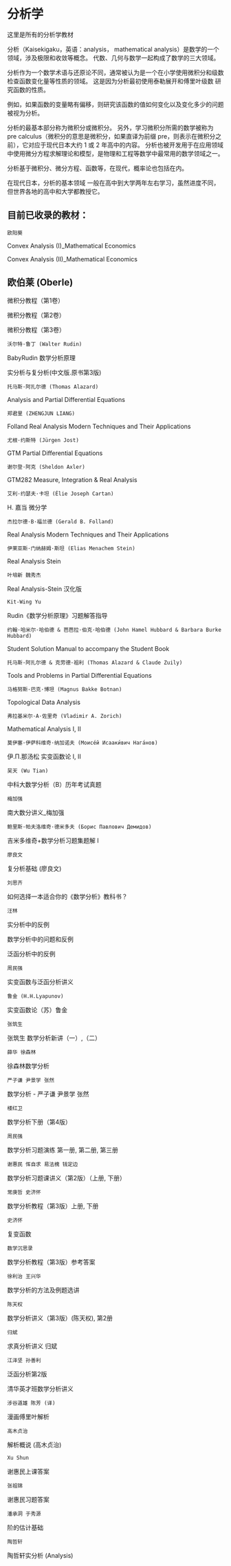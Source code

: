 # 分析学

这里是所有的分析学教材

分析（Kaisekigaku，英语：analysis， mathematical analysis）是数学的一个领域，涉及极限和收敛等概念。 代数、几何与数学一起构成了数学的三大领域。

分析作为一个数学术语与还原论不同，通常被认为是一个在小学使用微积分和级数检查函数变化量等性质的领域。 这是因为分析最初使用泰勒展开和傅里叶级数 研究函数的性质。

例如，如果函数的变量略有偏移，则研究该函数的值如何变化以及变化多少的问题被视为分析。

分析的最基本部分称为微积分或微积分。 另外，学习微积分所需的数学被称为 pre calculus（微积分的意思是微积分，如果直译为前缀 pre，则表示在微积分之前），它对应于现代日本大约 1 或 2 年高中的内容。 分析也被开发用于在应用领域中使用微分方程求解理论和模型，是物理和工程等数学中最常用的数学领域之一。

分析基于微积分、微分方程、函数等，在现代，概率论也包括在内。

在现代日本，分析的基本领域 一般在高中到大学两年左右学习，虽然进度不同，但世界各地的高中和大学都教授它。

目前已收录的教材：
-
`欧阳葵`

 Convex Analysis (I)_Mathematical Economics
 
 Convex Analysis (II)_Mathematical Economics
 
## 欧伯莱 (Oberle)

微积分教程（第1卷）

微积分教程（第2卷）

微积分教程（第3卷）

`沃尔特·鲁丁 (Walter Rudin)`

BabyRudin 数学分析原理

实分析与复分析(中文版.原书第3版)

`托马斯·阿扎尔德 (Thomas Alazard)`

Analysis and Partial Differential Equations

`郑君里 (ZHENGJUN LIANG)`

Folland Real Analysis Modern Techniques and Their Applications

`尤根·约斯特 (Jürgen Jost)`

GTM Partial Differential Equations

`谢尔登·阿克 (Sheldon Axler)`

GTM282 Measure, Integration & Real Analysis

`艾利·约瑟夫·卡坦 (Élie Joseph Cartan)`

H. 嘉当 微分学

`杰拉尔德·B·福兰德 (Gerald B. Folland)`

Real Analysis Modern Techniques and Their Applications

`伊莱亚斯·门纳赫姆·斯坦 (Elias Menachem Stein)`

Real Analysis Stein

`叶培新 魏秀杰`

Real Analysis-Stein 汉化版

`Kit-Wing Yu`

Rudin《数学分析原理》习题解答指导

`约翰·哈米尔·哈伯德 & 芭芭拉·伯克·哈伯德 (John Hamel Hubbard & Barbara Burke Hubbard)`

Student Solution Manual to accompany the Student Book

`托马斯·阿扎尔德 & 克劳德·祖利 (Thomas Alazard & Claude Zuily)`

Tools and Problems in Partial Differential Equations

`马格努斯·巴克·博坦 (Magnus Bakke Botnan)`

Topological Data Analysis

`弗拉基米尔·A·佐里奇 (Vladimir A. Zorich)`

Mathematical Analysis I, II

`莫伊塞·伊萨科维奇·纳加诺夫 (Моисе́й Исааки́вич Нага́нов)`

伊.П.那汤松 实变函数论 I, II

`吴天 (Wu Tian)`

中科大数学分析（B）历年考试真题

`梅加强`

南大数分讲义_梅加强

`鲍里斯·帕夫洛维奇·德米多夫 (Борис Павлович Демидов)`

吉米多维奇+数学分析习题集题解 I

`廖良文`

复分析基础 (廖良文)

`刘思齐`

如何选择一本适合你的《数学分析》教科书？

`汪林`

实分析中的反例

数学分析中的问题和反例

泛函分析中的反例

`周民强`

实变函数与泛函分析讲义

`鲁金 (H.H.Lyapunov)`

实变函数论（苏）鲁金

`张筑生`

张筑生 数学分析新讲（一）,（二）

`薛华 徐森林`

徐森林数学分析

`严子谦 尹景学 张然`

数学分析 - 严子谦 尹景学 张然

`楼红卫`

数学分析下册（第4版）

`周民强`

数学分析习题演练 第一册, 第二册, 第三册

`谢惠民 恽自求 易法槐 钱定边`

数学分析习题课讲义（第2版）（上册, 下册）

`常庚哲 史济怀`

数学分析教程（第3版）上册, 下册

`史济怀`

复变函数

`数学沉思录`

数学分析教程（第3版）参考答案

`徐利治 王兴华`

数学分析的方法及例题选讲

`陈天权`

数学分析讲义（第3版）(陈天权), 第2册

`归斌`

求真分析讲义 归斌

`江泽坚 孙善利`

泛函分析第2版


清华英才班数学分析讲义

`涉谷道雄 陈芳 (译)`

漫画傅里叶解析

`高木贞治`

解析概说 (高木贞治)

`Xu Shun`

谢惠民上课答案

`张祖锦`

谢惠民习题答案

`潘承洞 于秀源`

阶的估计基础

`陶哲轩`

陶哲轩实分析 (Analysis)

